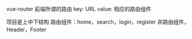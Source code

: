 vue-router
前端所谓的路由
key: URL
value: 相应的路由组件

项目是上中下结构
路由组件：home，search，login，register
非路由组件，Header，Footer